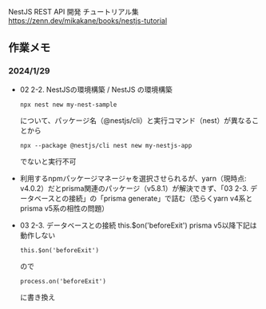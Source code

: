 NestJS REST API 開発 チュートリアル集
https://zenn.dev/mikakane/books/nestjs-tutorial

## 作業メモ
### 2024/1/29
- 02 2-2. NestJSの環境構築 / NestJS の環境構築
  ```
  npx nest new my-nest-sample
  ```
  について、パッケージ名（@nestjs/cli）と実行コマンド（nest）が異なることから
  ```
  npx --package @nestjs/cli nest new my-nestjs-app
  ```
  でないと実行不可

- 利用するnpmパッケージマネージャを選択させられるが、yarn（現時点: v4.0.2）だとprisma関連のパッケージ（v5.8.1）が解決できず、「03 2-3. データベースとの接続」の「prisma generate」で詰む（恐らくyarn v4系とprisma v5系の相性の問題）

- 03 2-3. データベースとの接続
  this.$on('beforeExit') prisma v5以降下記は動作しない
  ```
  this.$on('beforeExit')
  ```
  ので
  ```
  process.on('beforeExit')
  ```
  に書き換え
